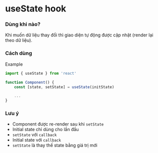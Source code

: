 # useState hook

### Dùng khi nào?
Khi muốn dữ liệu thay đổi thì giao diện tự động được cập nhật (render lại theo dữ liệu).

### Cách dùng

Example
```jsx
import { useState } from 'react'

function Component() {
    const [state, setState] = useState(initState)

    ...
}
```

### Lưu ý
- Component được re-render sau khi `setState`
- Initial state chỉ dùng cho lần đầu
- `setState` với `callback`
- Initial state với `callback`
- `setState` là thay thế state bằng giá trị mới